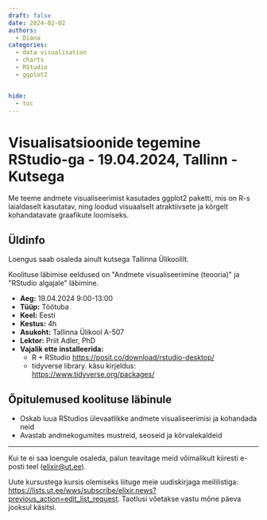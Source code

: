 ```yaml
---
draft: false
date: 2024-02-02
authors:
  - Diana
categories:
  - data visualisation
  - charts 
  - RStudio
  - ggplot2


hide:
  - toc
---
```


# Visualisatsioonide tegemine RStudio-ga - 19.04.2024, Tallinn - Kutsega

Me teeme andmete visualiseerimist kasutades ggplot2 paketti, mis on R-s laialdaselt kasutatav, ning loodud visuaalselt atraktiivsete ja kõrgelt kohandatavate graafikute loomiseks.

<!-- more -->

## Üldinfo

Loengus saab osaleda ainult kutsega Tallinna Ülikoolilt. 

Koolituse läbimise eeldused on "Andmete visualiseerimine (teooria)" ja "RStudio algajale" läbimine. 

* __Aeg:__ 19.04.2024 9:00-13:00
* __Tüüp:__  Töötuba
* __Keel:__  Eesti
* __Kestus:__ 4h
* __Asukoht:__ Tallinna Ülikool A-507
* __Lektor:__ Priit Adler, PhD
* __Vajalik ette installeerida:__ 
    * R + RStudio https://posit.co/download/rstudio-desktop/ 
    * tidyverse library. käsu kirjeldus: https://www.tidyverse.org/packages/

## Õpitulemused koolituse läbinule

* Oskab luua RStudios ülevaatlikke andmete visualiseerimisi ja kohandada neid
* Avastab andmekogumites mustreid, seoseid ja kõrvalekaldeid


---

Kui te ei saa loengule osaleda, palun teavitage meid võimalikult kiiresti e-posti teel (elixir@ut.ee).

Uute kursustega kursis olemiseks liituge meie uudiskirjaga meililistiga:  https://lists.ut.ee/wws/subscribe/elixir.news?previous_action=edit_list_request. Taotlusi võetakse vastu mõne päeva jooksul käsitsi.
